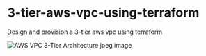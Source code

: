 # 3-tier-aws-vpc-using-terraform
Design and provision a 3-tier aws vpc using terraform

![AWS VPC 3-Tier Architecture jpeg image](https://user-images.githubusercontent.com/128609800/232601844-e552731a-2e07-41fe-a3ed-3954ec376875.jpg)
